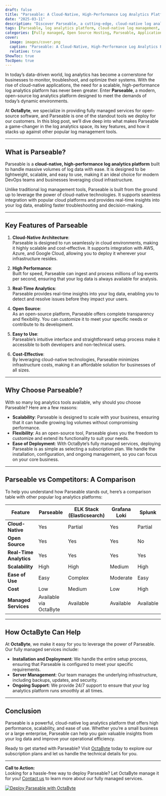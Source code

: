 ```yaml
---
draft: false
title: "Parseable: A Cloud-Native, High-Performance Log Analytics Platform"
date: "2025-03-11"
description: "Discover Parseable, a cutting-edge, cloud-native log analytics platform designed for high performance and scalability. Learn how Parseable simplifies log management, its key features, and how it compares to other log analytics tools."
tags: [Parseable, log analytics platform, cloud-native log management, high-performance log analytics, Parseable vs competitors, open-source log tools, log management solutions, OctaByte managed services]
categories: [Fully managed, Open Source Hosting, Parseable, Applications, Others]
cover:
  image: images/cover.png
  caption: "Parseable: A Cloud-Native, High-Performance Log Analytics Platform"
  relative: true
ShowToc: true
TocOpen: true
---
```



In today’s data-driven world, log analytics has become a cornerstone for businesses to monitor, troubleshoot, and optimize their systems. With the rise of cloud-native applications, the need for a scalable, high-performance log analytics platform has never been greater. Enter **Parseable**, a modern, open-source log analytics platform designed to meet the demands of today’s dynamic environments.

At **OctaByte**, we specialize in providing fully managed services for open-source software, and Parseable is one of the standout tools we deploy for our customers. In this blog post, we’ll dive deep into what makes Parseable a game-changer in the log analytics space, its key features, and how it stacks up against other popular log management tools.

---

## What is Parseable?

Parseable is a **cloud-native, high-performance log analytics platform** built to handle massive volumes of log data with ease. It is designed to be lightweight, scalable, and easy to use, making it an ideal choice for modern DevOps teams and businesses leveraging cloud infrastructure.

Unlike traditional log management tools, Parseable is built from the ground up to leverage the power of cloud-native technologies. It supports seamless integration with popular cloud platforms and provides real-time insights into your log data, enabling faster troubleshooting and decision-making.

---

## Key Features of Parseable

1. **Cloud-Native Architecture**:  
   Parseable is designed to run seamlessly in cloud environments, making it highly scalable and cost-effective. It supports integration with AWS, Azure, and Google Cloud, allowing you to deploy it wherever your infrastructure resides.

2. **High Performance**:  
   Built for speed, Parseable can ingest and process millions of log events per second, ensuring that your log data is always available for analysis.

3. **Real-Time Analytics**:  
   Parseable provides real-time insights into your log data, enabling you to detect and resolve issues before they impact your users.

4. **Open Source**:  
   As an open-source platform, Parseable offers complete transparency and flexibility. You can customize it to meet your specific needs or contribute to its development.

5. **Easy to Use**:  
   Parseable’s intuitive interface and straightforward setup process make it accessible to both developers and non-technical users.

6. **Cost-Effective**:  
   By leveraging cloud-native technologies, Parseable minimizes infrastructure costs, making it an affordable solution for businesses of all sizes.

---

## Why Choose Parseable?

With so many log analytics tools available, why should you choose Parseable? Here are a few reasons:

- **Scalability**: Parseable is designed to scale with your business, ensuring that it can handle growing log volumes without compromising performance.
- **Flexibility**: As an open-source tool, Parseable gives you the freedom to customize and extend its functionality to suit your needs.
- **Ease of Deployment**: With OctaByte’s fully managed services, deploying Parseable is as simple as selecting a subscription plan. We handle the installation, configuration, and ongoing management, so you can focus on your core business.

---

## Parseable vs Competitors: A Comparison

To help you understand how Parseable stands out, here’s a comparison table with other popular log analytics platforms:

| Feature                | Parseable               | ELK Stack (Elasticsearch) | Grafana Loki          | Splunk                |
|------------------------|-------------------------|---------------------------|-----------------------|-----------------------|
| **Cloud-Native**       | Yes                     | Partial                   | Yes                   | Partial               |
| **Open Source**        | Yes                     | Yes                       | Yes                   | No                    |
| **Real-Time Analytics**| Yes                     | Yes                       | Yes                   | Yes                   |
| **Scalability**        | High                    | High                      | Medium                | High                  |
| **Ease of Use**        | Easy                    | Complex                   | Moderate              | Easy                  |
| **Cost**               | Low                     | Medium                    | Low                   | High                  |
| **Managed Services**   | Available via OctaByte  | Available                 | Available             | Available             |

---

## How OctaByte Can Help

At **OctaByte**, we make it easy for you to leverage the power of Parseable. Our fully managed services include:

- **Installation and Deployment**: We handle the entire setup process, ensuring that Parseable is configured to meet your specific requirements.
- **Server Management**: Our team manages the underlying infrastructure, including backups, updates, and security.
- **Ongoing Support**: We provide 24/7 support to ensure that your log analytics platform runs smoothly at all times.

---

## Conclusion

Parseable is a powerful, cloud-native log analytics platform that offers high performance, scalability, and ease of use. Whether you’re a small business or a large enterprise, Parseable can help you gain valuable insights from your log data and improve your operational efficiency.

Ready to get started with Parseable? Visit [OctaByte](https://octabyte.io) today to explore our subscription plans and let us handle the technical details for you.

---

**Call to Action:**  
Looking for a hassle-free way to deploy Parseable? Let OctaByte manage it for you! [Contact us](https://octabyte.io/contact) to learn more about our fully managed services.

[![Deploy Parseable with OctaByte](/images/deploy-on-octabyte.png)](https://octabyte.io/fully-managed-open-source-services/applications/others/parseable)